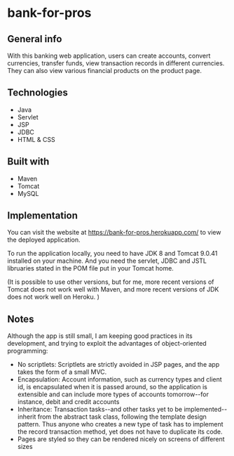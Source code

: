 # bank-for-pros

## General info
With this banking web application, users can create accounts, convert currencies, transfer funds, view transaction records in different currencies. They can also view various financial products on the product page.

## Technologies
* Java
* Servlet
* JSP
* JDBC
* HTML & CSS

## Built with 
* Maven
* Tomcat
* MySQL

## Implementation

You can visit the website at https://bank-for-pros.herokuapp.com/ to view the deployed application. 

To run the application locally, you need to have JDK 8 and Tomcat 9.0.41 installed on your machine. And you need the servlet, JDBC and JSTL libruaries stated in the POM file put in your Tomcat home. 

(It is possible to use other versions, but for me, more recent versions of Tomcat does not work well with Maven, and more recent versions of JDK does not work well on Heroku. )

## Notes
Although the app is still small, I am keeping good practices in its development, and trying to exploit the advantages of object-oriented programming:
* No scriptlets: Scriptlets are strictly avoided in JSP pages, and the app takes the form of a small MVC.
* Encapsulation: Account information, such as currency types and client id, is encapsulated when it is passed around, so the application is extensible and can include more types of accounts tomorrow--for instance, debit and credit accounts
* Inheritance: Transaction tasks--and other tasks yet to be implemented--inherit from the abstract task class, following the template design pattern. Thus anyone who creates a new type of task has to implement the record transaction method, yet does not have to duplicate its code.
* Pages are styled so they can be rendered nicely on screens of different sizes
